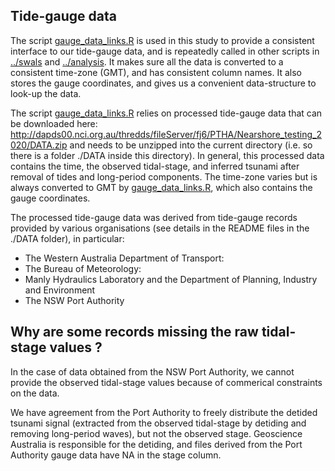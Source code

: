 Tide-gauge data
---------------

The script [gauge_data_links.R](gauge_data_links.R) is used in this study to provide a consistent interface to our tide-gauge data, and
 is repeatedly called in other scripts in [../swals](../swals) and [../analysis](../analysis). It makes sure all the data is converted to a consistent time-zone (GMT), and has consistent column names. It also stores the gauge coordinates, and gives us a convenient data-structure to look-up the data.

The script [gauge_data_links.R](gauge_data_links.R) relies on processed tide-gauge data that can be downloaded here:
http://dapds00.nci.org.au/thredds/fileServer/fj6/PTHA/Nearshore_testing_2020/DATA.zip
and needs to be unzipped into the current directory (i.e. so there is a folder ./DATA inside this directory). In general, this processed data contains the time, the observed tidal-stage, and inferred tsunami after removal of tides and long-period components. The time-zone varies but is always converted to GMT by [gauge_data_links.R](gauge_data_links.R), which also contains the gauge coordinates. 

The processed tide-gauge data was derived from tide-gauge records provided by various organisations (see details in the README files in the ./DATA folder), in particular:
* The Western Australia Department of Transport: 
* The Bureau of Meteorology: 
* Manly Hydraulics Laboratory and the Department of Planning, Industry and Environment
* The NSW Port Authority

## Why are some records missing the raw tidal-stage values ? 
In the case of data obtained from the NSW Port Authority, we cannot provide the observed tidal-stage values because of commerical constraints on the data. 

We have agreement from the Port Authority to freely distribute the detided tsunami signal (extracted from the observed tidal-stage by detiding and removing long-period waves), but not the observed stage. Geoscience Australia is responsible for the detiding, and files derived from the Port Authority gauge data have NA in the stage column. 
